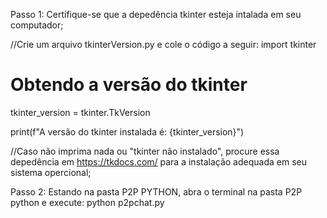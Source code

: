Passo 1:
Certifique-se que a depedência tkinter esteja intalada em seu computador;

//Crie um arquivo tkinterVersion.py e cole o código a seguir:
import tkinter

# Obtendo a versão do tkinter

tkinter_version = tkinter.TkVersion

print(f"A versão do tkinter instalada é: {tkinter_version}")

//Caso não imprima nada ou "tkinter não instalado", procure essa depedência em https://tkdocs.com/ para a instalação adequada em seu sistema opercional;

Passo 2:
Estando na pasta P2P PYTHON, abra o terminal na pasta P2P python e execute:
python p2pchat.py
